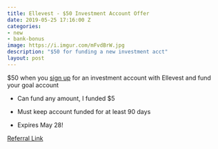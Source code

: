 ```yaml
---
title: Ellevest - $50 Investment Account Offer
date: 2019-05-25 17:16:00 Z
categories:
- new
- bank-bonus
image: https://i.imgur.com/mFvdBrW.jpg
description: "$50 for funding a new investment acct"
layout: post
---
```


\$50 when you [sign up](https://www.ellevest.com/invite/m83gih) for an investment account with Ellevest and fund your goal account

* Can fund any amount, I funded $5

* Must keep account funded for at least 90 days

* Expires May 28!

[Referral Link](https://www.ellevest.com/invite/m83gih)